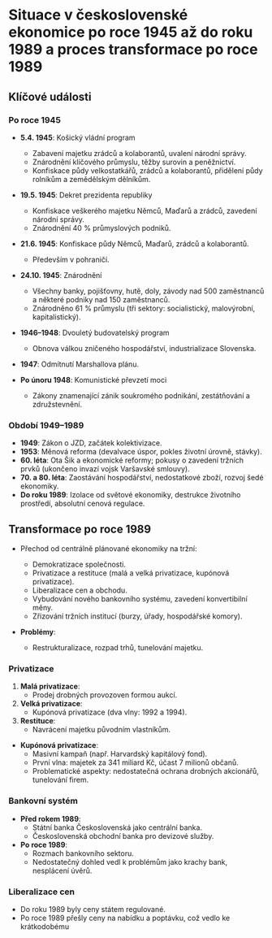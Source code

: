 # Situace v československé ekonomice po roce 1945 až do roku 1989 a proces transformace po roce 1989

## Klíčové události

### Po roce 1945

- **5.4. 1945**: Košický vládní program
  - Zabavení majetku zrádců a kolaborantů, uvalení národní správy.
  - Znárodnění klíčového průmyslu, těžby surovin a peněžnictví.
  - Konfiskace půdy velkostatkářů, zrádců a kolaborantů, přidělení půdy rolníkům a zemědělským dělníkům.

- **19.5. 1945**: Dekret prezidenta republiky
  - Konfiskace veškerého majetku Němců, Maďarů a zrádců, zavedení národní správy.
  - Znárodnění 40 % průmyslových podniků.

- **21.6. 1945**: Konfiskace půdy Němců, Maďarů, zrádců a kolaborantů.
  - Především v pohraničí.

- **24.10. 1945**: Znárodnění
  - Všechny banky, pojišťovny, hutě, doly, závody nad 500 zaměstnanců a některé podniky nad 150 zaměstnanců.
  - Znárodněno 61 % průmyslu (tři sektory: socialistický, malovýrobní, kapitalistický).

- **1946–1948**: Dvouletý budovatelský program
  - Obnova válkou zničeného hospodářství, industrializace Slovenska.
  
- **1947**: Odmítnutí Marshallova plánu.

- **Po únoru 1948**: Komunistické převzetí moci
  - Zákony znamenající zánik soukromého podnikání, zestátňování a združstevnění.

### Období 1949–1989

- **1949**: Zákon o JZD, začátek kolektivizace.
- **1953**: Měnová reforma (devalvace úspor, pokles životní úrovně, stávky).
- **60. léta**: Ota Šik a ekonomické reformy; pokusy o zavedení tržních prvků (ukončeno invazí vojsk Varšavské smlouvy).
- **70. a 80. léta**: Zaostávání hospodářství, nedostatkové zboží, rozvoj šedé ekonomiky.
- **Do roku 1989**: Izolace od světové ekonomiky, destrukce životního prostředí, absolutní cenová regulace.

## Transformace po roce 1989

- Přechod od centrálně plánované ekonomiky na tržní:
  - Demokratizace společnosti.
  - Privatizace a restituce (malá a velká privatizace, kupónová privatizace).
  - Liberalizace cen a obchodu.
  - Vybudování nového bankovního systému, zavedení konvertibilní měny.
  - Zřizování tržních institucí (burzy, úřady, hospodářské komory).

- **Problémy**:
  - Restrukturalizace, rozpad trhů, tunelování majetku.

### Privatizace

1. **Malá privatizace**:
   - Prodej drobných provozoven formou aukcí.
2. **Velká privatizace**:
   - Kupónová privatizace (dva vlny: 1992 a 1994).
3. **Restituce**:
   - Navrácení majetku původním vlastníkům.

- **Kupónová privatizace**:
  - Masivní kampaň (např. Harvardský kapitálový fond).
  - První vlna: majetek za 341 miliard Kč, účast 7 milionů občanů.
  - Problematické aspekty: nedostatečná ochrana drobných akcionářů, tunelování firem.

### Bankovní systém

- **Před rokem 1989**:
  - Státní banka Československá jako centrální banka.
  - Československá obchodní banka pro devizové služby.
- **Po roce 1989**:
  - Rozmach bankovního sektoru.
  - Nedostatečný dohled vedl k problémům jako krachy bank, nesplácení úvěrů.

### Liberalizace cen

- Do roku 1989 byly ceny státem regulované.
- Po roce 1989 přešly ceny na nabídku a poptávku, což vedlo ke krátkodobému 
